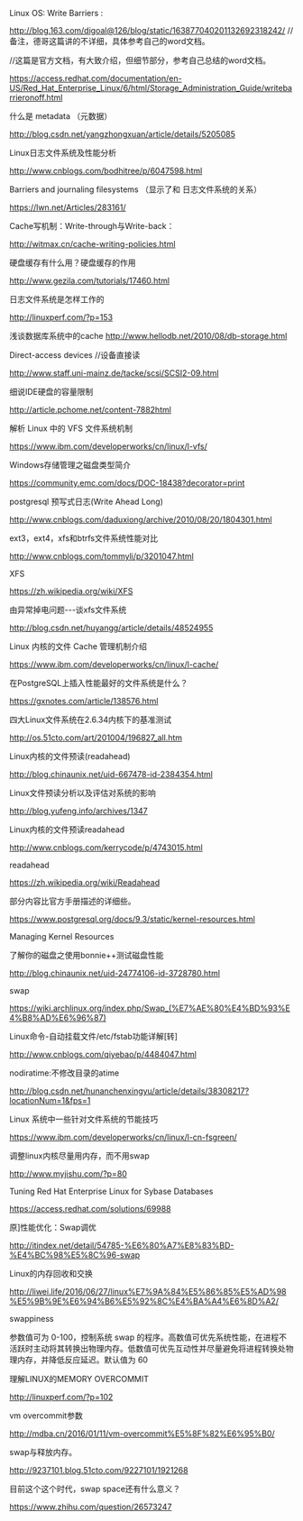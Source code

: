 Linux OS: Write Barriers  :

http://blog.163.com/digoal@126/blog/static/163877040201132692318242/      //备注，德哥这篇讲的不详细，具体参考自己的word文档。


//这篇是官方文档，有大致介绍，但细节部分，参考自己总结的word文档。

https://access.redhat.com/documentation/en-US/Red_Hat_Enterprise_Linux/6/html/Storage_Administration_Guide/writebarrieronoff.html


什么是 metadata （元数据）

http://blog.csdn.net/yangzhongxuan/article/details/5205085

Linux日志文件系统及性能分析

http://www.cnblogs.com/bodhitree/p/6047598.html

Barriers and journaling filesystems （显示了和 日志文件系统的关系）

https://lwn.net/Articles/283161/

Cache写机制：Write-through与Write-back：

http://witmax.cn/cache-writing-policies.html

硬盘缓存有什么用？硬盘缓存的作用 

http://www.gezila.com/tutorials/17460.html

日志文件系统是怎样工作的

http://linuxperf.com/?p=153

浅谈数据库系统中的cache
http://www.hellodb.net/2010/08/db-storage.html

Direct-access devices //设备直接读

http://www.staff.uni-mainz.de/tacke/scsi/SCSI2-09.html

细说IDE硬盘的容量限制

http://article.pchome.net/content-7882html

解析 Linux 中的 VFS 文件系统机制

https://www.ibm.com/developerworks/cn/linux/l-vfs/

Windows存储管理之磁盘类型简介

https://community.emc.com/docs/DOC-18438?decorator=print

postgresql 预写式日志(Write Ahead Long)

http://www.cnblogs.com/daduxiong/archive/2010/08/20/1804301.html

ext3，ext4，xfs和btrfs文件系统性能对比

http://www.cnblogs.com/tommyli/p/3201047.html

XFS

https://zh.wikipedia.org/wiki/XFS

由异常掉电问题---谈xfs文件系统

http://blog.csdn.net/huyangg/article/details/48524955


Linux 内核的文件 Cache 管理机制介绍

https://www.ibm.com/developerworks/cn/linux/l-cache/

在PostgreSQL上插入性能最好的文件系统是什么？

https://gxnotes.com/article/138576.html

四大Linux文件系统在2.6.34内核下的基准测试

http://os.51cto.com/art/201004/196827_all.htm


Linux内核的文件预读(readahead) 

http://blog.chinaunix.net/uid-667478-id-2384354.html

Linux文件预读分析以及评估对系统的影响

http://blog.yufeng.info/archives/1347

Linux内核的文件预读readahead

http://www.cnblogs.com/kerrycode/p/4743015.html


readahead

https://zh.wikipedia.org/wiki/Readahead


部分内容比官方手册描述的详细些。

https://www.postgresql.org/docs/9.3/static/kernel-resources.html

Managing Kernel Resources

了解你的磁盘之使用bonnie++测试磁盘性能 

http://blog.chinaunix.net/uid-24774106-id-3728780.html


swap

https://wiki.archlinux.org/index.php/Swap_(%E7%AE%80%E4%BD%93%E4%B8%AD%E6%96%87)


Linux命令-自动挂载文件/etc/fstab功能详解[转]

http://www.cnblogs.com/qiyebao/p/4484047.html


nodiratime:不修改目录的atime

http://blog.csdn.net/hunanchenxingyu/article/details/38308217?locationNum=1&fps=1

Linux 系统中一些针对文件系统的节能技巧

https://www.ibm.com/developerworks/cn/linux/l-cn-fsgreen/

调整linux内核尽量用内存，而不用swap

http://www.myjishu.com/?p=80

Tuning Red Hat Enterprise Linux for Sybase Databases

https://access.redhat.com/solutions/69988


原]性能优化：Swap调优

http://itindex.net/detail/54785-%E6%80%A7%E8%83%BD-%E4%BC%98%E5%8C%96-swap

Linux的内存回收和交换

http://liwei.life/2016/06/27/linux%E7%9A%84%E5%86%85%E5%AD%98%E5%9B%9E%E6%94%B6%E5%92%8C%E4%BA%A4%E6%8D%A2/

swappiness

参数值可为 0-100，控制系统 swap 的程序。高数值可优先系统性能，在进程不活跃时主动将其转换出物理内存。低数值可优先互动性并尽量避免将进程转换处物理内存，并降低反应延迟。默认值为 60


理解LINUX的MEMORY OVERCOMMIT

http://linuxperf.com/?p=102



vm overcommit参数

http://mdba.cn/2016/01/11/vm-overcommit%E5%8F%82%E6%95%B0/

swap与释放内存。

http://9237101.blog.51cto.com/9227101/1921268

目前这个这个时代，swap space还有什么意义？ 

https://www.zhihu.com/question/26573247
